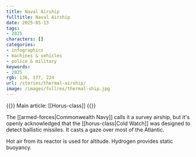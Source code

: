 ```yaml
---
title: Naval Airship
fulltitle: Naval Airship
date: 2025-05-13
tags:
- 2025
characters: []
categories:
- infographics
- machines & vehicles
- police & military
keywords:
- 2025
rgb: 136, 177, 224
url: /stories/thermal-airship/
image: /images/fullres/thermal-ship.jpg
---
```

{{<note advice>}}
Main article: [[Horus-class]]
{{</note>}}

The [[armed-forces|Commonwealth Navy]] calls it a survey airship, but it's openly acknowledged that the [[horus-class|Cold Watch]] was designed to detect ballistic missiles. It casts a gaze over most of the Atlantic.

Hot air from its reactor is used for altitude. Hydrogen provides static buoyancy.
